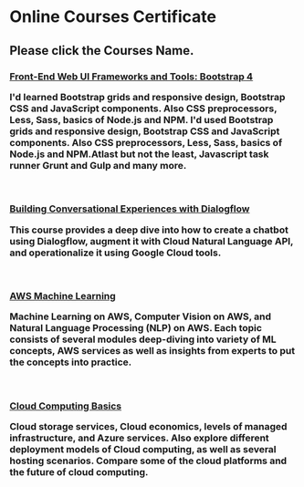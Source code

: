 # Online Courses Certificate
<h2>
	Please click the Courses Name.
</h2>

<div>	
	<h3>
	<a href="https://coursera.org/share/185855c2d767a503ed29c7cb51bf05a4">Front-End Web UI Frameworks and Tools: Bootstrap 4</a>
	<p>I'd learned Bootstrap grids and responsive design, Bootstrap CSS and JavaScript components. Also CSS preprocessors, Less, Sass, basics of Node.js and NPM.
	I'd used Bootstrap grids and responsive design, Bootstrap CSS and JavaScript components. Also CSS preprocessors, Less, Sass, basics of Node.js and NPM.Atlast but not the 	  least, Javascript task runner Grunt and Gulp and many more.
	</p>
	</h3>
	<br>
	<h3>
	<a href="https://coursera.org/share/2115bdbea663d221eedb3578d078c805">Building Conversational Experiences with Dialogflow</a>
	<p>
	This course provides a deep dive into how to create a chatbot using Dialogflow, augment it with Cloud Natural Language API, and operationalize it using Google Cloud tools.
	</p>
	</h3>
	<br>
	<h3>
	<a href="https://coursera.org/share/b95a35fa2720a5a5c5d6c125a33bc9bf">AWS Machine Learning
	</a>
	<p>
	Machine Learning on AWS, Computer Vision on AWS, and Natural Language Processing (NLP) on AWS. Each topic consists of several modules deep-diving into variety of ML 		concepts, AWS services as well as insights from experts to put the concepts into practice.
	</p>
	</h3>
	<br>
	<h3>
	<a href="https://coursera.org/share/ab7579815541b72a1a24b54f1b30f9f7">Cloud Computing Basics
	</a>
	<p>
	Cloud storage services, Cloud economics, levels of managed infrastructure, and Azure services. Also explore different deployment models of Cloud computing, as well as 		several hosting scenarios. Compare some of the cloud platforms and the future of cloud computing.
	</p>
	</h3>
</div>		
